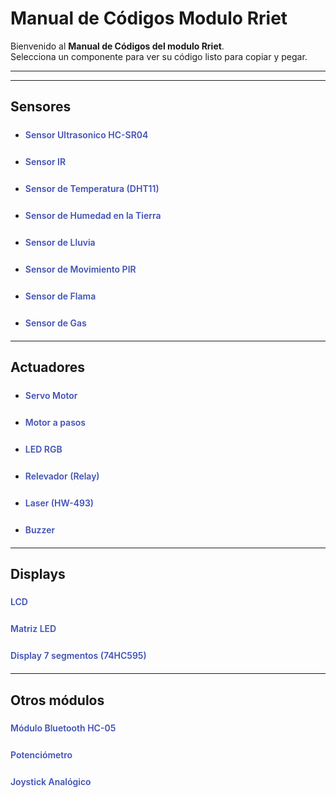 # Manual de Códigos Modulo Rriet

Bienvenido al **Manual de Códigos del modulo Rriet**.  
Selecciona un componente para ver su código listo para copiar y pegar.  

---

<style>
.componente {
  position: relative;
  display: inline-block;
  cursor: pointer;
  color: #3F51B5;
  font-weight: 600;
  text-decoration: none;
  margin: 6px 0;
}

.componente img {
  visibility: hidden;
  opacity: 0;
  position: absolute;
  top: -10px;
  left: 110%;
  width: 160px;
  border-radius: 12px;
  box-shadow: 0 0 10px rgba(0,0,0,0.3);
  transition: opacity 0.3s ease, visibility 0.3s ease;
  z-index: 10;
}

.componente:hover img {
  visibility: visible;
  opacity: 1;
}
</style>

---

## Sensores

- <a href="Sensores/ultrasonico.md" class="componente">Sensor Ultrasonico HC-SR04<img src="img/ultrasonico.png" alt="Ultrasonico"></a><br>  

- <a href="Sensores/infrarrojo.md" class="componente">Sensor IR<img src="img/IR.png" alt="InfraRojo"></a><br> 

- <a href="Sensores/temperatura.md" class="componente">Sensor de Temperatura (DHT11)
  <img src="img/temperatura.png" alt="DHT11"></a><br>

- <a href="Sensores/humedadtierra.md" class="componente">Sensor de Humedad en la Tierra
  <img src="img/humedadtierra.png" alt="Humedad Tierra"></a><br>

- <a href="Sensores/humedad.md" class="componente">Sensor de Lluvia
  <img src="img/humedad.png" alt="Sensor de Lluvia"></a><br>

- <a href="Sensores/movimiento.md" class="componente">Sensor de Movimiento PIR
  <img src="img/movimiento.png" alt="PIR"></a><br>

- <a href="Sensores/flama.md" class="componente">Sensor de Flama
  <img src="img/flama.png" alt="Sensor Flama"></a><br>

- <a href="Sensores/gas.md" class="componente">Sensor de Gas
  <img src="img/gas.png" alt="Sensor Gas"></a><br>

---

## Actuadores

- <a href="Actuadores/servo.md" class="componente">Servo Motor<img src="img/servo.png" alt="Servo"></a><br>

- <a href="Actuadores/motorpasos.md" class="componente">Motor a pasos<img src="img/motorpasos.png" alt="Motor a pasos"></a><br>

- <a href="Actuadores/rgb.md" class="componente">LED RGB<img src="img/rgb.png" alt="LED RGB"></a><br>  

- <a href="Actuadores/rele.md" class="componente">Relevador (Relay)<img src="img/rele.png" alt="Rele"></a><br>  

- <a href="Actuadores/laser.md" class="componente">Laser (HW-493)<img src="img/laser.png" alt="Laser"></a><br>  

- <a href="Actuadores/buzzer.md" class="componente">Buzzer<img src="img/buzzer.png" alt="Buzzer"></a><br>  


---

## Displays

<a href="Pantalla/lcd.md" class="componente">LCD
  <img src="img/lcd.png" alt="LCD"></a><br>

<a href="Pantalla/matriz.md" class="componente">Matriz LED
  <img src="img/matriz.png" alt="Matriz LED"></a><br>

<a href="Pantalla/segmentos.md" class="componente">Display 7 segmentos (74HC595)
  <img src="img/segmentos.png" alt="7 Segmentos"></a><br>

---

## Otros módulos

<a href="Otros/bluetooth.md" class="componente">Módulo Bluetooth HC-05
  <img src="img/bluetooth.png" alt="Bluetooth HC-05"></a><br>

<a href="Otros/pote.md" class="componente">Potenciómetro
  <img src="img/pote.png" alt="Potenciómetro"></a><br>

<a href="Otros/joystick.md" class="componente">Joystick Analógico
  <img src="img/joystick.png" alt="Joystick"></a><br>
